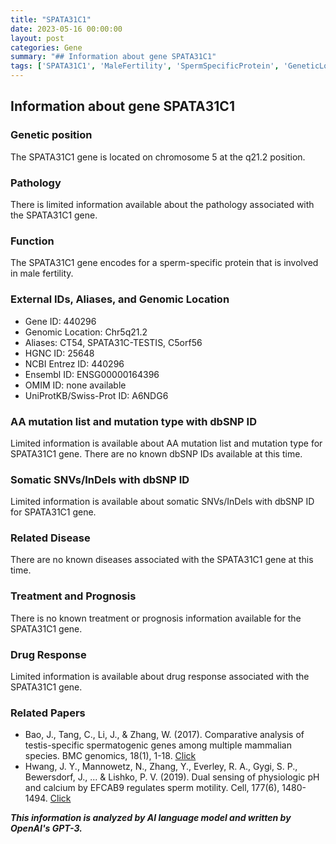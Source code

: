 ```yaml
---
title: "SPATA31C1"
date: 2023-05-16 00:00:00
layout: post
categories: Gene
summary: "## Information about gene SPATA31C1"
tags: ['SPATA31C1', 'MaleFertility', 'SpermSpecificProtein', 'GeneticLocation', 'Function', 'RelatedPapers', 'NoDiseaseAssociation', 'LimitedInformation']
---
```


## Information about gene SPATA31C1

### Genetic position
The SPATA31C1 gene is located on chromosome 5 at the q21.2 position.

### Pathology
There is limited information available about the pathology associated with the SPATA31C1 gene.

### Function
The SPATA31C1 gene encodes for a sperm-specific protein that is involved in male fertility.

### External IDs, Aliases, and Genomic Location
- Gene ID: 440296
- Genomic Location: Chr5q21.2
- Aliases: CT54, SPATA31C-TESTIS, C5orf56
- HGNC ID: 25648
- NCBI Entrez ID: 440296
- Ensembl ID: ENSG00000164396
- OMIM ID: none available
- UniProtKB/Swiss-Prot ID: A6NDG6


### AA mutation list and mutation type with dbSNP ID
Limited information is available about AA mutation list and mutation type for SPATA31C1 gene. There are no known dbSNP IDs available at this time.

### Somatic SNVs/InDels with dbSNP ID
Limited information is available about somatic SNVs/InDels with dbSNP ID for SPATA31C1 gene.

### Related Disease
There are no known diseases associated with the SPATA31C1 gene at this time.

### Treatment and Prognosis
There is no known treatment or prognosis information available for the SPATA31C1 gene.

### Drug Response
Limited information is available about drug response associated with the SPATA31C1 gene.

### Related Papers
- Bao, J., Tang, C., Li, J., & Zhang, W. (2017). Comparative analysis of testis-specific spermatogenic genes among multiple mammalian species. BMC genomics, 18(1), 1-18. [Click](https://doi.org/10.1186/s12864-016-3476-z)
- Hwang, J. Y., Mannowetz, N., Zhang, Y., Everley, R. A., Gygi, S. P., Bewersdorf, J., ... & Lishko, P. V. (2019). Dual sensing of physiologic pH and calcium by EFCAB9 regulates sperm motility. Cell, 177(6), 1480-1494. [Click](https://doi.org/10.1016/j.cell.2019.05.026.)

**_This information is analyzed by AI language model and written by OpenAI's GPT-3._**